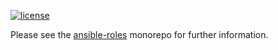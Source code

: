 [![license](https://img.shields.io/github/license/escapace/ansible-roles.svg)](<>)

Please see the [ansible-roles](https://github.com/escapace/ansible-roles) monorepo for further information.

